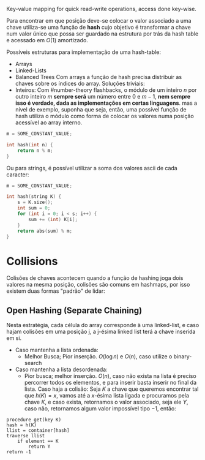 Key-value mapping for quick read-write operations, access done key-wise.

Para encontrar em que posição deve-se colocar o valor associado a uma chave utiliza-se uma função de **hash** cujo objetivo é transformar a chave num valor único que possa ser guardado na estrutura por trás da hash table e acessado em $O(1)$ amortizado.

Possíveis estruturas para implementação de uma hash-table:
- Arrays
- Linked-Lists
- Balanced Trees
Com arrays a função de hash precisa distribuir as chaves sobre os índices do array.
Soluções triviais:
- Inteiros:
Com #number-theory  flashbacks, o módulo de um inteiro $n$ por outro inteiro $m$ **sempre será** um número entre $0$ e $m - 1$, **nem sempre isso é verdade, dada as implementações em certas linguagens**. mas a nível de exemplo, suponha que seja, então, uma possível função de hash utiliza o módulo como forma de colocar os valores numa posição acessível ao array interno.

```cpp
m = SOME_CONSTANT_VALUE;

int hash(int n) {
	return n % m;
}
```

Ou para strings, é possível utilizar a soma dos valores ascii de cada caracter:

```cpp
m = SOME_CONSTANT_VALUE;

int hash(string K) {
	s = K.size();
	int sum = 0;
	for (int i = 0; i < s; i++) {
		sum += (int) K[i];	
	}
	return abs(sum) % m;
} 
```

# Collisions

Colisões de chaves acontecem quando a função de hashing joga dois valores na mesma posição, colisões são comuns em hashmaps, por isso existem duas formas "padrão" de lidar:

## Open Hashing (Separate Chaining)

Nesta estratégia, cada célula do array corresponde à uma linked-list, e caso hajam colisões em uma posição j, a j-ésima linked list terá a chave inserida em si.
- Caso mantenha a lista ordenada: 
	- Melhor Busca; Pior inserção. $O(\log n)$ e $O(n)$, caso utilize o binary-search 
- Caso mantenha a lista desordenada:
	- Pior busca; melhor inserção. $O(n)$, caso não exista na lista é preciso percorrer todos os elementos, e para inserir basta inserir no final da lista.
Caso haja a colisão: Seja $K$ a chave que queremos encontrar tal que $h(K) = x$, vamos até a $x$-ésima lista ligada e procuramos pela chave $K$, e caso exista, retornamos o valor associado, seja ele $Y$, caso não, retornamos algum valor impossível tipo $-1$, então:
```
procedure get(key K)
hash = h(K)
llist = container[hash]
traverse llist
	if element == K
		return Y
return -1
```
